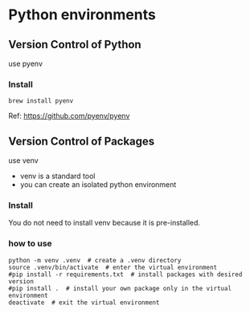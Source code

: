 # Python environments

## Version Control of Python

use pyenv

### Install

```shell
brew install pyenv
```

Ref: https://github.com/pyenv/pyenv

## Version Control of Packages 

use venv

- venv is a standard tool
- you can create an isolated python environment

### Install

You do not need to install venv because it is pre-installed.

### how to use

```shell
python -m venv .venv  # create a .venv directory
source .venv/bin/activate  # enter the virtual environment
#pip install -r requirements.txt  # install packages with desired version
#pip install .  # install your own package only in the virtual environment
deactivate  # exit the virtual environment
```
